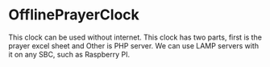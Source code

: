 # OfflinePrayerClock
This clock can be used without internet. 
This clock has two parts, first is the prayer excel sheet and Other is PHP server.
We can use LAMP servers with it on any SBC, such as Raspberry PI.
